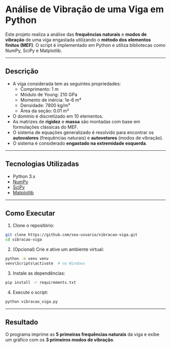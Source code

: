 # Análise de Vibração de uma Viga em Python

Este projeto realiza a análise das **frequências naturais** e **modos de vibração** de uma viga engastada utilizando o **método dos elementos finitos (MEF)**. O script é implementado em Python e utiliza bibliotecas como NumPy, SciPy e Matplotlib.

---

## Descrição

- A viga considerada tem as seguintes propriedades:
  - Comprimento: 1 m
  - Módulo de Young: 210 GPa
  - Momento de inércia: 1e-6 m⁴
  - Densidade: 7800 kg/m³
  - Área da seção: 0.01 m²
- O domínio é discretizado em 10 elementos.
- As matrizes de **rigidez** e **massa** são montadas com base em formulações clássicas do MEF.
- O sistema de equações generalizado é resolvido para encontrar os **autovalores** (frequências naturais) e **autovetores** (modos de vibração).
- O sistema é considerado **engastado na extremidade esquerda**.

---

## Tecnologias Utilizadas

- Python 3.x
- [NumPy](https://numpy.org/)
- [SciPy](https://scipy.org/)
- [Matplotlib](https://matplotlib.org/)

---

## Como Executar

1. Clone o repositório:
 ```bash
 git clone https://github.com/seu-usuario/vibracao-viga.git
 cd vibracao-viga
```

2. (Opcional) Crie e ative um ambiente virtual:

```bash
python -m venv venv
venv\Scripts\activate  # no Windows
```

3. Instale as dependências:

```bash
pip install -r requirements.txt
```

4. Execute o script:

```bash
python vibracao_viga.py
```

---

## Resultado

O programa imprime as **5 primeiras frequências naturais** da viga e exibe um gráfico com os **3 primeiros modos de vibração**.

